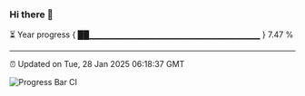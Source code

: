 ### Hi there 👋

⏳ Year progress { ██▁▁▁▁▁▁▁▁▁▁▁▁▁▁▁▁▁▁▁▁▁▁▁▁▁▁▁▁ } 7.47 %

---

⏰ Updated on Tue, 28 Jan 2025 06:18:37 GMT

![Progress Bar CI](https://github.com/liununu/liununu/workflows/Progress%20Bar%20CI/badge.svg)
